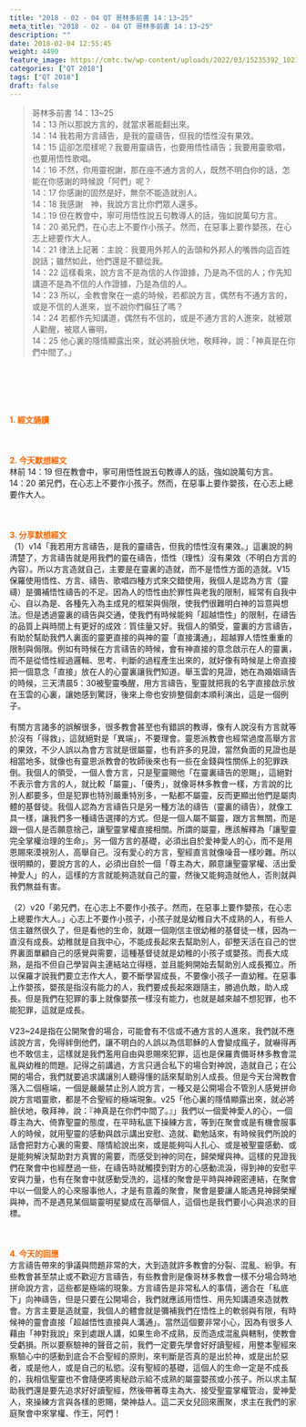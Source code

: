 ```yaml
---
title: "2018 - 02 - 04 QT 哥林多前書 14：13~25"
meta_title: "2018 - 02 - 04 QT 哥林多前書 14：13~25"
description: ""
date: 2018-02-04 12:55:45
weight: 4490
feature_image: https://cmtc.tw/wp-content/uploads/2022/03/15235392_10211799862337740_180693556567566654_o-1.webp
categories: ["QT 2018"]
tags: ["QT 2018"]
draft: false
---
```


<blockquote>哥林多前書 14：13~25<br />
14：13 所以那說方言的，就當求著能翻出來。<br />
14：14 我若用方言禱告，是我的靈禱告，但我的悟性沒有果效。<br />
14：15 這卻怎麼樣呢？我要用靈禱告，也要用悟性禱告；我要用靈歌唱，也要用悟性歌唱。<br />
14：16 不然，你用靈祝謝，那在座不通方言的人，既然不明白你的話，怎能在你感謝的時候說「阿們」呢？<br />
14：17 你感謝的固然是好，無奈不能造就別人。<br />
14：18 我感謝　神，我說方言比你們眾人還多。<br />
14：19 但在教會中，寧可用悟性說五句教導人的話，強如說萬句方言。<br />
14：20 弟兄們，在心志上不要作小孩子。然而，在惡事上要作嬰孩，在心志上總要作大人。<br />
14：21 律法上記著：主說：我要用外邦人的舌頭和外邦人的嘴唇向這百姓說話；雖然如此，他們還是不聽從我。<br />
14：22 這樣看來，說方言不是為信的人作證據，乃是為不信的人；作先知講道不是為不信的人作證據，乃是為信的人。<br />
14：23 所以，全教會聚在一處的時候，若都說方言，偶然有不通方言的，或是不信的人進來，豈不說你們癲狂了嗎？<br />
14：24 若都作先知講道，偶然有不信的，或是不通方言的人進來，就被眾人勸醒，被眾人審明，<br />
14：25 他心裏的隱情顯露出來，就必將臉伏地，敬拜神，說：「神真是在你們中間了。」</blockquote><br />
&nbsp;<br />
<br />
&nbsp;<br />
<br />
<span style="color: #ff6600;"><strong>1. </strong><strong>經文誦讀</strong></span><br />
<br />
<span style="color: #ff6600;"><strong> </strong></span><br />
<br />
<span style="color: #ff6600;"><strong>2. 今天默想</strong><strong>經文<br />
</strong></span>林前 14：19 但在教會中，寧可用悟性說五句教導人的話，強如說萬句方言。<br />
14：20 弟兄們，在心志上不要作小孩子。然而，在惡事上要作嬰孩，在心志上總要作大人。<br />
<br />
&nbsp;<br />
<br />
<span style="color: #ff6600;"><strong>3. 分享默想經文<br />
</strong></span>（1）v14「我若用方言禱告，是我的靈禱告，但我的悟性沒有果效。」這裏說的夠清楚了，方言禱告就是用我們的靈在禱告，悟性（理性）沒有果效（不明白方言的內容）。所以方言造就自己，主要是在靈裏的造就，而不是悟性方面的造就。V15保羅使用悟性、方言、禱告、歌唱四種方式來交錯使用，我個人是認為方言（靈禱）是彌補悟性禱告的不足。因為人的悟性由於罪性與老我的限制，經常有自我中心、自以為是、各種先入為主成見的框架與侷限，使我們很難明白神的旨意與想法。但是透過靈裏的禱告與交通，使我們有時候能夠「超越悟性」的限制，在禱告的品質上與時間上有更好的成效：質佳量又好。我個人的領受，靈裏的方言禱告，有助於幫助我們人裏面的靈更直接的與神的靈「直接溝通」，超越罪人悟性重重的限制與侷限。例如有時候在方言禱告的時候，會有神直接的意念啟示在人的靈裏，而不是從悟性經過邏輯、思考、判斷的過程產生出來的，就好像有時候是上帝直接把一個意念「直接」放在人的心靈裏讓我們知道。舉玉雲的見證，她在為婚姻禱告的時候，三天清晨5：30被聖靈喚醒，用方言禱告，聖靈就把我的名字直接啟示放在玉雲的心裏，讓她感到驚訝，後來上帝也安排整個劇本順利演出，這是一個例子。<br />
<br />
有關方言諸多的誤解很多，很多教會甚至也有錯誤的教導，像有人說沒有方言就等於沒有「得救」，這就絕對是「異端」，不要理會。靈恩派教會也經常過度高舉方言的果效，不少人誤以為會方言就是很屬靈，也有許多的見證，當然負面的見證也是相當地多，就像也有靈恩派教會的牧師後來也有一些在金錢與性關係上的犯罪跌倒。我個人的領受，一個人會方言，只是聖靈賜他「在靈裏禱告的恩賜」，這絕對不表示會方言的人，就比較「屬靈」、「優秀」，就像哥林多教會一樣，方言說的比別人都要多，但是犯罪也特別嚴重特別多，一點都不屬靈，反而更顯出他們是屬肉體的基督徒。我個人認為方言禱告只是另一種方法的禱告（靈裏的禱告），就像工具一樣，讓我們多一種禱告選擇的方式。但是一個人屬不屬靈，跟方言無關，而是跟一個人是否願意捨己，讓聖靈掌權直接相關。所謂的屬靈，應該解釋為「讓聖靈完全掌權治理的生命」。另一個方言的基礎，必須出自於愛神愛人的心，而不是用恩賜來漠視別人，高舉自己。沒有愛心的方言，聖經直言就像噪音一樣吵雜。所以很明顯的，要說方言的人，必須出自於一個「尊主為大，願意讓聖靈掌權、活出愛神愛人」的人，這樣的方言就能夠造就自己的靈，然後又能夠造就他人，否則就與我們無益有害。<br />
<br />
（2）v20「弟兄們，在心志上不要作小孩子。然而，在惡事上要作嬰孩，在心志上總要作大人。」心志上不要作小孩子，小孩子就是幼稚自大不成熟的人，有些人信主雖然很久了，但是看他的生命，就跟一個剛信主很幼稚的基督徒一樣，因為一直沒有成長。幼稚就是自我中心，不能成長起來去幫助別人，卻整天活在自己的世界裏面單顧自己的感覺與需要，這種基督徒就是幼稚的小孩子或嬰孩。而長大成熟，是指不但自己學習與主連結站立得穩，並且能夠開始去幫助別人成長獨立。所以保羅才說我們要立志作大人，要不斷學習成長，不要像小孩子一直幼稚。在惡事上作嬰孩，嬰孩是指沒有能力的人，我們要成長起來跟隨主，勝過仇敵，助人成長。但是我們在犯罪的事上就像嬰孩一樣沒有能力，也就是越來越不想犯罪，也不能犯罪，這就是成長。<br />
<br />
V23~24是指在公開聚會的場合，可能會有不信或不通方言的人進來，我們就不應該說方言，免得絆倒他們，讓不明白的人誤以為信耶穌的人會變成瘋子，就嚇得再也不敢信主，這樣就是我們濫用自由與恩賜來犯罪，這也是保羅責備哥林多教會混亂與幼稚的問題。記得之前講過，方言只適合私下的場合對神說，造就自己；在公開的場合，我們就要追求講讓別人聽得懂的話來幫助別人成長。但是今天台灣教會落入二個極端，一個是嚴嚴禁止別人說方言，一種又是公開場合不管別人感覺拼命說方言唱靈歌，都是不合聖經的極端現象。v25「他心裏的隱情顯露出來，就必將臉伏地，敬拜神，說：『神真是在你們中間了。』」我們以一個愛神愛人的心，一個尊主為大、倚靠聖靈的態度，在平時私底下操練方言，等到在聚會或是有機會服事人的時候，就用聖靈的感動與啟示講出安慰、造就、勸勉話來，有時候我們所說的話會把對方心裏的需要、隱情給說出來，或是能夠叫人扎心、或是被聖靈感動、或是能夠解決幫助對方真實的需要，而感受到神的同在，歸榮耀與神。這樣的見證我們在聚會中也經歷過一些，在禱告時就觸摸到對方的心感動流淚，得到神的安慰平安與力量，也有在聚會中就感動受洗的，這樣的聚會是平時與神親密連結，在聚會中以一個愛人的心來服事他人，才是有意義的聚會，聚會是要讓人能遇見神歸榮耀與神，而不是遇見某個屬靈明星變成在高舉個人，這個也是我們要小心與追求的目標。<br />
<br />
&nbsp;<br />
<br />
<span style="color: #ff6600;"><strong>4. 今天的回應<br />
</strong></span>方言禱告帶來的爭議與問題非常的大，大到造就許多教會的分裂、混亂、紛爭。有些教會甚至禁止或不歡迎方言禱告，有些教會則是像哥林多教會一樣不分場合時地拼命說方言，這些都是極端的現象。方言禱告是非常私人的事情，適合在「私底下」向神禱告，但是只要在公開場合，我們就應該用悟性、用先知講道來造就教會。方言主要是造就靈，我個人的體會就是彌補我們在悟性上的軟弱與有限，有時候神的靈會直接「超越悟性直接與人溝通」。當然這個要非常小心，因為有很多人藉由「神對我說」來到處跟人講，如果生命不成熟，反而造成混亂與轄制，使教會受虧損。所以要察驗神的聲音之前，我們一定要先學會好好讀聖經，用整本聖經來察驗心中的感動到底合不合聖經的原則，來判斷是否真的是出於神，或是出於惡者，或是他人，或是自己的私慾。沒有聖經的基礎，這個人的生命一定是不成長的，我相信聖靈也不會隨便將奧秘啟示給不成熟的屬靈嬰孩或小孩子。所以求主幫助我們還是要先追求好好讀聖經，然後帶著尊主為大、接受聖靈掌權管治，愛神愛人，來操練方言與各樣的恩賜，榮神益人。這二天女兒回來團聚，求主在我們的家庭聚會中來掌權、作王，阿們！<br />
<br />
&nbsp;
        